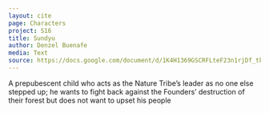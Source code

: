 ```yaml
---
layout: cite
page: Characters
project: S16
title: Sundyu
author: Denzel Buenafe
media: Text
source: https://docs.google.com/document/d/1K4H1369GSCRFLteF23n1rjDf_tke8aqb4F7cfBas3RI/edit?usp=sharing
---
```

A prepubescent child who acts as the Nature Tribe’s leader as no one else stepped up; he wants to fight back against the Founders’ destruction of their forest but does not want to upset his people
